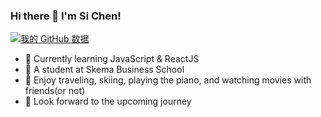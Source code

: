 ### Hi there 👋 I'm Si Chen!
[![我的 GitHub 数据](https://github-readme-stats.vercel.app/api?username=Siichen)](https://siichen.github.io/Personal-Page/Si's%20Page.html)

- 🔭 Currently learning JavaScript & ReactJS
- 🌱 A student at Skema Business School
- 👯 Enjoy traveling, skiing, playing the piano, and watching movies with friends(or not)
- 🌊 Look forward to the upcoming journey
